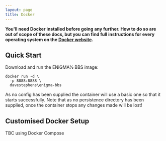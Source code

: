 ```yaml
---
layout: page
title: Docker
---
```

**You'll need Docker installed before going any further. How to do so are out of scope of these docs, but you can find full instructions 
for every operating system on the [Docker website](https://docs.docker.com/engine/installation/).**

## Quick Start

Download and run the ENiGMA½ BBS image: 

    docker run -d \
      -p 8888:8888 \
      davestephens\enigma-bbs

As no config has been supplied the container will use a basic one so that it starts successfully. Note that as no persistence 
directory has been supplied, once the container stops any changes made will be lost!

## Customised Docker Setup

TBC using Docker Compose